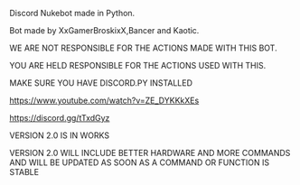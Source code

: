 Discord Nukebot made in Python.

Bot made by XxGamerBroskixX,Bancer and Kaotic.

WE ARE NOT RESPONSIBLE FOR THE ACTIONS MADE WITH THIS BOT.

YOU ARE HELD RESPONSIBLE FOR THE ACTIONS USED WITH THIS.

MAKE SURE YOU HAVE DISCORD.PY INSTALLED 

https://www.youtube.com/watch?v=ZE_DYKKkXEs

https://discord.gg/tTxdGyz


VERSION 2.0 IS IN WORKS

VERSION 2.0 WILL INCLUDE BETTER HARDWARE AND MORE COMMANDS AND WILL BE UPDATED AS SOON AS A COMMAND OR FUNCTION IS STABLE

